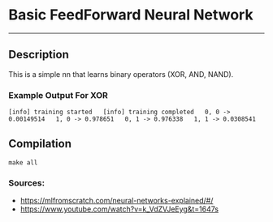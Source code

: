 # Basic FeedForward Neural Network
___

## Description
This is a simple nn that learns binary operators (XOR, AND, NAND).

### Example Output For XOR
`
[info] training started  
[info] training completed  
0, 0 -> 0.00149514  
1, 0 -> 0.978651  
0, 1 -> 0.976338  
1, 1 -> 0.0308541  
`

## Compilation
`make all`

### Sources:
- https://mlfromscratch.com/neural-networks-explained/#/
- https://www.youtube.com/watch?v=k_VdZVJeEyg&t=1647s
